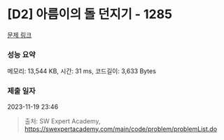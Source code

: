 # [D2] 아름이의 돌 던지기 - 1285 

[문제 링크](https://swexpertacademy.com/main/code/problem/problemDetail.do?contestProbId=AV18-stqI8oCFAZN) 

### 성능 요약

메모리: 13,544 KB, 시간: 31 ms, 코드길이: 3,633 Bytes

### 제출 일자

2023-11-19 23:46



> 출처: SW Expert Academy, https://swexpertacademy.com/main/code/problem/problemList.do